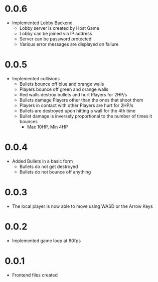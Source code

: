 # 0.0.6
- Implemented Lobby Backend
  - Lobby server is created by Host Game
  - Lobby can be joined via IP address
  - Server can be password protected
  - Various error messages are displayed on failure

# 0.0.5
- Implemented collisions
  - Bullets bounce off blue and orange walls
  - Players bounce off green and orange walls
  - Red walls destroy bullets and hurt Players for 2HP/s
  - Bullets damage Players other than the ones that shoot them
  - Players in contact with other Players are hurt for 2HP/s
  - Bullets are destroyed upon hitting a wall for the 4th time
  - Bullet damage is inversely proportional to the number of times it bounces
    - Max 10HP, Min 4HP

# 0.0.4
- Added Bullets in a basic form
  - Bullets do not get destroyed
  - Bullets do not bounce off anything

# 0.0.3
- The local player is now able to move using WASD or the Arrow Keys

# 0.0.2
- Implemented game loop at 60fps

# 0.0.1
- Frontend files created
